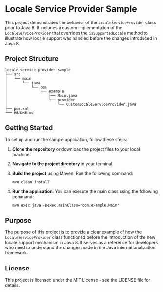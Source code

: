 # Locale Service Provider Sample

This project demonstrates the behavior of the `LocaleServiceProvider` class prior to Java 8. It includes a custom implementation of the `LocaleServiceProvider` that overrides the `isSupportedLocale` method to illustrate how locale support was handled before the changes introduced in Java 8.

## Project Structure

```
locale-service-provider-sample
├── src
│   └── main
│       └── java
│           └── com
│               └── example
│                   ├── Main.java
│                   └── provider
│                       └── CustomLocaleServiceProvider.java
├── pom.xml
└── README.md
```

## Getting Started

To set up and run the sample application, follow these steps:

1. **Clone the repository** or download the project files to your local machine.

2. **Navigate to the project directory** in your terminal.

3. **Build the project** using Maven. Run the following command:
   ```
   mvn clean install
   ```

4. **Run the application**. You can execute the main class using the following command:
   ```
   mvn exec:java -Dexec.mainClass="com.example.Main"
   ```

## Purpose

The purpose of this project is to provide a clear example of how the `LocaleServiceProvider` class functioned before the introduction of the new locale support mechanism in Java 8. It serves as a reference for developers who need to understand the changes made in the Java internationalization framework.

## License

This project is licensed under the MIT License - see the LICENSE file for details.